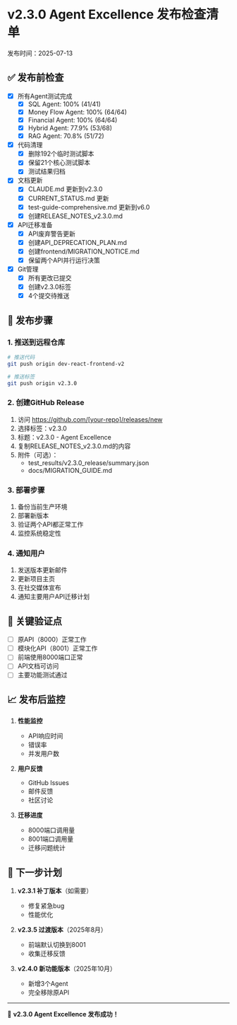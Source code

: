# v2.3.0 Agent Excellence 发布检查清单

发布时间：2025-07-13

## ✅ 发布前检查

- [x] 所有Agent测试完成
  - [x] SQL Agent: 100% (41/41)
  - [x] Money Flow Agent: 100% (64/64)
  - [x] Financial Agent: 100% (64/64)
  - [x] Hybrid Agent: 77.9% (53/68)
  - [x] RAG Agent: 70.8% (51/72)

- [x] 代码清理
  - [x] 删除192个临时测试脚本
  - [x] 保留21个核心测试脚本
  - [x] 测试结果归档

- [x] 文档更新
  - [x] CLAUDE.md 更新到v2.3.0
  - [x] CURRENT_STATUS.md 更新
  - [x] test-guide-comprehensive.md 更新到v6.0
  - [x] 创建RELEASE_NOTES_v2.3.0.md

- [x] API迁移准备
  - [x] API废弃警告更新
  - [x] 创建API_DEPRECATION_PLAN.md
  - [x] 创建frontend/MIGRATION_NOTICE.md
  - [x] 保留两个API并行运行决策

- [x] Git管理
  - [x] 所有更改已提交
  - [x] 创建v2.3.0标签
  - [x] 4个提交待推送

## 📝 发布步骤

### 1. 推送到远程仓库
```bash
# 推送代码
git push origin dev-react-frontend-v2

# 推送标签
git push origin v2.3.0
```

### 2. 创建GitHub Release
1. 访问 https://github.com/[your-repo]/releases/new
2. 选择标签：v2.3.0
3. 标题：v2.3.0 - Agent Excellence
4. 复制RELEASE_NOTES_v2.3.0.md的内容
5. 附件（可选）：
   - test_results/v2.3.0_release/summary.json
   - docs/MIGRATION_GUIDE.md

### 3. 部署步骤
1. 备份当前生产环境
2. 部署新版本
3. 验证两个API都正常工作
4. 监控系统稳定性

### 4. 通知用户
1. 发送版本更新邮件
2. 更新项目主页
3. 在社交媒体宣布
4. 通知主要用户API迁移计划

## 🎯 关键验证点

- [ ] 原API（8000）正常工作
- [ ] 模块化API（8001）正常工作
- [ ] 前端使用8000端口正常
- [ ] API文档可访问
- [ ] 主要功能测试通过

## 📈 发布后监控

1. **性能监控**
   - API响应时间
   - 错误率
   - 并发用户数

2. **用户反馈**
   - GitHub Issues
   - 邮件反馈
   - 社区讨论

3. **迁移进度**
   - 8000端口调用量
   - 8001端口调用量
   - 迁移问题统计

## 🚀 下一步计划

1. **v2.3.1 补丁版本**（如需要）
   - 修复紧急bug
   - 性能优化

2. **v2.3.5 过渡版本**（2025年8月）
   - 前端默认切换到8001
   - 收集迁移反馈

3. **v2.4.0 新功能版本**（2025年10月）
   - 新增3个Agent
   - 完全移除原API

---

🎉 **v2.3.0 Agent Excellence 发布成功！**